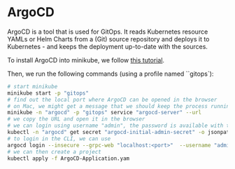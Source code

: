 # ArgoCD

ArgoCD is a tool that is used for GitOps. It reads Kubernetes resource YAMLs or
Helm Charts from a (Git) source repository and deploys it to Kubernetes - and keeps the
deployment up-to-date with the sources.

To install ArgoCD into minikube, we follow 
[this tutorial](https://redhat-scholars.github.io/argocd-tutorial/argocd-tutorial/01-setup.html).

Then, we run the following commands (using a profile named ``gitops`):

```bash
# start minikube
minikube start -p "gitops"
# find out the local port where ArgoCD can be opened in the browser
# on Mac, we might get a message that we should keep the process running, otherwise, we'll get other ports
minikube -n "argocd" -p "gitops" service "argocd-server" --url
# we copy the URL and open it in the browser
# we can login using username "admin", the password is available with this command:
kubectl -n "argocd" get secret "argocd-initial-admin-secret" -o jsonpath="{.data.password}" | base64 -d
# to login in the CLI, we can use
argocd login --insecure --grpc-web "localhost:<port>"  --username "admin" --password "<password>"
# we can then create a project
kubectl apply -f ArgoCD-Application.yam
```
